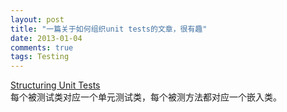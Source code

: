 ```yaml
---
layout: post
title: "一篇关于如何组织unit tests的文章，很有趣"
date: 2013-01-04
comments: true
tags: Testing
---
```

<a href="http://haacked.com/archive/2012/01/02/structuring-unit-tests.aspx/">Structuring Unit Tests</a><br />每个被测试类对应一个单元测试类，每个被测方法都对应一个嵌入类。
